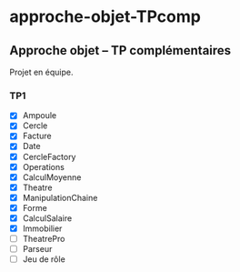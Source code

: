 # approche-objet-TPcomp
## Approche objet – TP complémentaires

Projet en équipe.

### TP1
- [x] Ampoule
- [x] Cercle
- [x] Facture
- [x] Date
- [x] CercleFactory
- [x] Operations
- [x] CalculMoyenne
- [x] Theatre
- [x] ManipulationChaine
- [x] Forme
- [x] CalculSalaire
- [x] Immobilier
- [ ] TheatrePro
- [ ] Parseur
- [ ] Jeu de rôle